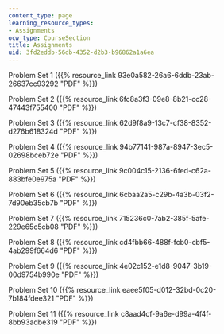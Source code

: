 ```yaml
---
content_type: page
learning_resource_types:
- Assignments
ocw_type: CourseSection
title: Assignments
uid: 3fd2eddb-56db-4352-d2b3-b96862a1a6ea
---
```


Problem Set 1 ({{% resource_link 93e0a582-26a6-6ddb-23ab-26637cc93292 "PDF" %}})

Problem Set 2 ({{% resource_link 6fc8a3f3-09e8-8b21-cc28-47443f755400 "PDF" %}})

Problem Set 3 ({{% resource_link 62d9f8a9-13c7-cf38-8352-d276b618324d "PDF" %}})

Problem Set 4 ({{% resource_link 94b77141-987a-8947-3ec5-02698bceb72e "PDF" %}})

Problem Set 5 ({{% resource_link 9c004c15-2136-6fed-c62a-883bfe0e975a "PDF" %}})

Problem Set 6 ({{% resource_link 6cbaa2a5-c29b-4a3b-03f2-7d90eb35cb7b "PDF" %}})

Problem Set 7 ({{% resource_link 715236c0-7ab2-385f-5afe-229e65c5cb08 "PDF" %}})

Problem Set 8 ({{% resource_link cd4fbb66-488f-fcb0-cbf5-4ab299f664d6 "PDF" %}})

Problem Set 9 ({{% resource_link 4e02c152-e1d8-9047-3b19-00d9754b990e "PDF" %}})

Problem Set 10 ({{% resource_link eaee5f05-d012-32bd-0c20-7b184fdee321 "PDF" %}})

Problem Set 11 ({{% resource_link c8aad4cf-9a6e-d99a-4f4f-8bb93adbe319 "PDF" %}})